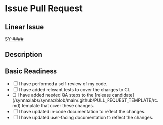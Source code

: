 # Issue Pull Request

## Linear Issue

<!-- Edit the link below with the proper issue and link -->

[SY-####]()

## Description

<!-- Write a short (2-3 sentence) description describing the changes. -->

## Basic Readiness

- [ ] I have performed a self-review of my code.
- [ ] I have added relevant tests to cover the changes to CI.
- [ ] <!-- prettier-ignore --> I have added needed QA steps to the [release candidate](/synnaxlabs/synnax/blob/main/.github/PULL_REQUEST_TEMPLATE/rc.md) template that cover these changes.
- [ ] I have updated in-code documentation to reflect the changes.
- [ ] I have updated user-facing documentation to reflect the changes.
